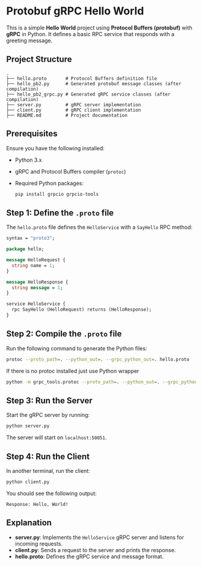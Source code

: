# Protobuf gRPC Hello World

This is a simple **Hello World** project using **Protocol Buffers (protobuf)** with **gRPC** in Python. It defines a basic RPC service that responds with a greeting message.

## Project Structure

```
.
├── hello.proto       # Protocol Buffers definition file
├── hello_pb2.py      # Generated protobuf message classes (after compilation)
├── hello_pb2_grpc.py # Generated gRPC service classes (after compilation)
├── server.py         # gRPC server implementation
├── client.py         # gRPC client implementation
├── README.md         # Project documentation
```

## Prerequisites

Ensure you have the following installed:

- Python 3.x
- gRPC and Protocol Buffers compiler (`protoc`)
- Required Python packages:

  ```sh
  pip install grpcio grpcio-tools
  ```

## Step 1: Define the `.proto` file

The `hello.proto` file defines the `HelloService` with a `SayHello` RPC method:

```proto
syntax = "proto3";

package hello;

message HelloRequest {
  string name = 1;
}

message HelloResponse {
  string message = 1;
}

service HelloService {
  rpc SayHello (HelloRequest) returns (HelloResponse);
}
```

## Step 2: Compile the `.proto` file

Run the following command to generate the Python files:

```sh
protoc --proto_path=. --python_out=. --grpc_python_out=. hello.proto
```

If there is no protoc installed just use Python wrapper 
```sh
python -m grpc_tools.protoc --proto_path=. --python_out=. --grpc_python_out=. hello.proto
```
## Step 3: Run the Server

Start the gRPC server by running:

```sh
python server.py
```

The server will start on `localhost:50051`.

## Step 4: Run the Client

In another terminal, run the client:

```sh
python client.py
```

You should see the following output:

```
Response: Hello, World!
```

## Explanation

- **server.py**: Implements the `HelloService` gRPC server and listens for incoming requests.
- **client.py**: Sends a request to the server and prints the response.
- **hello.proto**: Defines the gRPC service and message format.




